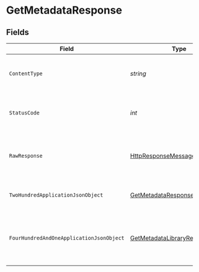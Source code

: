 # GetMetadataResponse


## Fields

| Field                                                                                                                | Type                                                                                                                 | Required                                                                                                             | Description                                                                                                          |
| -------------------------------------------------------------------------------------------------------------------- | -------------------------------------------------------------------------------------------------------------------- | -------------------------------------------------------------------------------------------------------------------- | -------------------------------------------------------------------------------------------------------------------- |
| `ContentType`                                                                                                        | *string*                                                                                                             | :heavy_check_mark:                                                                                                   | HTTP response content type for this operation                                                                        |
| `StatusCode`                                                                                                         | *int*                                                                                                                | :heavy_check_mark:                                                                                                   | HTTP response status code for this operation                                                                         |
| `RawResponse`                                                                                                        | [HttpResponseMessage](https://learn.microsoft.com/en-us/dotnet/api/system.net.http.httpresponsemessage?view=net-5.0) | :heavy_check_mark:                                                                                                   | Raw HTTP response; suitable for custom response parsing                                                              |
| `TwoHundredApplicationJsonObject`                                                                                    | [GetMetadataResponseBody](../../Models/Requests/GetMetadataResponseBody.md)                                          | :heavy_minus_sign:                                                                                                   | The metadata of the library item.                                                                                    |
| `FourHundredAndOneApplicationJsonObject`                                                                             | [GetMetadataLibraryResponseBody](../../Models/Requests/GetMetadataLibraryResponseBody.md)                            | :heavy_minus_sign:                                                                                                   | Unauthorized - Returned if the X-Plex-Token is missing from the header or query.                                     |